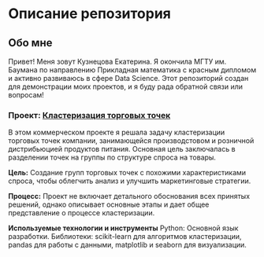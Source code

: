 # Описание репозитория

## Обо мне
Привет! Меня зовут Кузнецова Екатерина. Я окончила МГТУ им. Баумана по направлению Прикладная математика с
красным дипломом и активно развиваюсь в сфере Data Science. 
Этот репозиторий создан для демонстрации моих проектов, и я буду рада обратной связи или вопросам! 
### Проект: [ Кластеризация торговых точек ](https://github.com/keatrean/projects/blob/master/clustering_project/main_code.ipynb)
В этом коммерческом проекте я решала задачу кластеризации торговых точек компании, 
занимающейся производстовом и розничной дистрибьюцией продуктов питания. 
Основная цель заключалась в разделении точек на группы по структуре спроса на товары.

**Цель:** Создание групп торговых точек с похожими характеристиками спроса, чтобы облегчить анализ и 
улучшить маркетинговые стратегии.

**Процесс:** Проект не включает детального обоснования всех принятых решений, однако описывает основные этапы и дает общее представление о
процессе кластеризации.

**Используемые технологии и инструменты**
Python: Основной язык разработки.
Библиотеки: scikit-learn для алгоритмов кластеризации, 
pandas для работы с данными, matplotlib и seaborn для визуализации.
